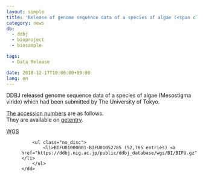 ```yaml
---
layout: simple
title: 'Release of genome sequence data of a species of algae (<span class="italic">Mesostigma viride</span>)'
category: news
db:
  - ddbj
  - bioproject
  - biosample

tags:
  - Data Release

date: 2018-12-17T10:00:00+09:00
lang: en
---
```


<p>DDBJ released genome sequence data of a species of algae (<span class="italic">Mesostigma viride</span>) which had been submitted by The University of Tokyo. </p>

<p><a href="/documents/accessions.html">The accession numbers</a> are as follows. <br>They are available on <a href="http://getentry.ddbj.nig.ac.jp/top-e.html">getentry</a>.</p>

<dl>
    <dt><a href="/ddbj/wgs-e.html">WGS</a></dt>
    <dd>

        <ul class="no_disc">
            <li>BIFU01000001-BIFU01052785 (52,785 entries) <a href="https://ddbj.nig.ac.jp/public/ddbj_database/wgs/BI/BIFU.gz">BIFU.gz</a></li>
        </ul>
    </dd>
</dl>
